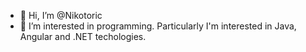 - 👋 Hi, I’m @Nikotoric
- 👀 I’m interested in programming. Particularly I'm interested in Java, Angular and .NET techologies.

